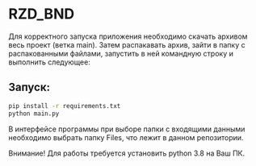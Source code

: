 # RZD_BND

Для корректного запуска приложения необходимо скачать архивом весь проект (ветка main). Затем распакавать архив, зайти в папку с распакованными файлами, запустить в ней командную строку и выполнить следующее:

## Запуск:
 
```sh
pip install -r requirements.txt
python main.py
```
В интерфейсе программы при выборе папки с входящими данными необходимо выбрать папку Files, что лежит в данном репозитории.

Внимание! Для работы требуется установить python 3.8 на Ваш ПК.
